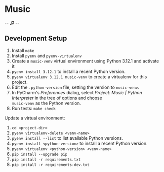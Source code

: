 # Music

-- ♫ --


## Development Setup

1. Install `make`
2. Install `pyenv` and `pyenv-virtualenv`
3. Create a `music-venv` virtual environment using Python 3.12.1 and activate it
4. `pyenv install 3.12.1` to install a recent Python version.
5. `pyenv virtualenv 3.12.1 music-venv` to create a virtualenv for this project.
6. Edit the `.python-version` file, setting the version to `music-venv`.
7. In PyCharm's *Preferences* dialog, select 
     *Project: Music | Python Interpreter* in the tree of options and choose  
     `music-venv` as the Python version.
8. Run tests: `make check`

Update a virtual environment:

1. `cd <project-dir>`
2. `pyenv virtualenv-delete <venv-name>`
3. `pyenv install --list` to list available Python versions.
4. `pyenv install <python-version>` to install a recent Python version.
5. `pyenv virtualenv <python-version> <venv-name>`
6. `pip install --upgrade pip`
7. `pip install -r requirements.txt`
7. `pip install -r requirements-dev.txt`
